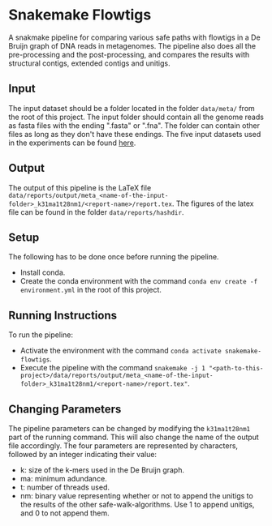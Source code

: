 # Snakemake Flowtigs

A snakmake pipeline for comparing various safe paths with flowtigs in a De Bruijn graph of DNA reads in metagenomes. The pipeline also does all the pre-processing and the post-processing, and compares the results with structural contigs, extended contigs and unitigs.

## Input

The input dataset should be a folder located in the folder `data/meta/` from the root of this project. The input folder should contain all the genome reads as fasta files with the ending ".fasta" or ".fna". The folder can contain other files as long as they don't have these endings. The five input datasets used in the experiments can be found [here](https://zenodo.org/record/8434267).

## Output

The output of this pipeline is the LaTeX file `data/reports/output/meta_<name-of-the-input-folder>_k31ma1t28nm1/<report-name>/report.tex`. The figures of the latex file can be found in the folder `data/reports/hashdir`.

## Setup

The following has to be done once before running the pipeline.

- Install conda.
- Create the conda environment with the command `conda env create -f environment.yml` in the root of this project.

## Running Instructions

To run the pipeline:

- Activate the environment with the command `conda activate snakemake-flowtigs`.
- Execute the pipeline with the command `snakemake -j 1 "<path-to-this-project>/data/reports/output/meta_<name-of-the-input-folder>_k31ma1t28nm1/<report-name>/report.tex"`.

## Changing Parameters

The pipeline parameters can be changed by modifying the `k31ma1t28nm1` part of the running command. This will also change the name of the output file accordingly. The four parameters are represented by characters, followed by an integer indicating their value:
- k: size of the k-mers used in the De Bruijn graph.
- ma: minimum adundance.
- t: number of threads used.
- nm: binary value representing whether or not to append the unitigs to the results of the other safe-walk-algorithms. Use 1 to append unitigs, and 0 to not append them.
